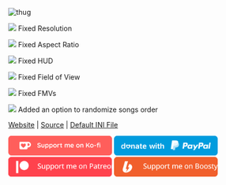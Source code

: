 ![thug](http://thirteenag.github.io/screens/thug/main2.jpg)

![](https://habrastorage.org/webt/ow/yy/mg/owyymgpibfqzfbwyf_iqoiqrede.png) Fixed Resolution

![](https://habrastorage.org/webt/ow/yy/mg/owyymgpibfqzfbwyf_iqoiqrede.png) Fixed Aspect Ratio

![](https://habrastorage.org/webt/ow/yy/mg/owyymgpibfqzfbwyf_iqoiqrede.png) Fixed HUD

![](https://habrastorage.org/webt/ow/yy/mg/owyymgpibfqzfbwyf_iqoiqrede.png) Fixed Field of View

![](https://habrastorage.org/webt/ow/yy/mg/owyymgpibfqzfbwyf_iqoiqrede.png) Fixed FMVs

![](https://habrastorage.org/webt/d_/eg/ym/d_egymd6w_tem2erocab-e9ikna.png) Added an option to randomize songs order

[Website](http://thirteenag.github.io/wfp#thug) | [Source](https://github.com/ThirteenAG/WidescreenFixesPack/blob/master/source/TonyHawksUnderground.WidescreenFix/dllmain.cpp) | [Default INI File](https://github.com/ThirteenAG/WidescreenFixesPack/blob/master/data/TonyHawksUnderground.WidescreenFix/Game/scripts/TonyHawksUnderground.WidescreenFix.ini)

<a href="https://ko-fi.com/thirteenag"><img src="https://github.com/ThirteenAG/thirteenag.github.io/raw/master/img/buttons/kofi.svg" height="40"></a> <a href="https://paypal.me/SergeyP13"><img src="https://github.com/ThirteenAG/thirteenag.github.io/raw/master/img/buttons/paypal.svg" height="40"></a> <a href="https://www.patreon.com/ThirteenAG"><img src="https://github.com/ThirteenAG/thirteenag.github.io/raw/master/img/buttons/patreon.svg" height="40"></a> <a href="https://boosty.to/thirteenag/donate"><img src="https://github.com/ThirteenAG/thirteenag.github.io/raw/master/img/buttons/boosty.svg" height="40"></a>
